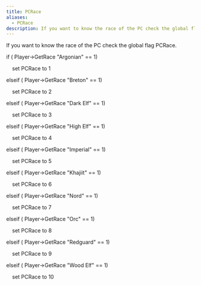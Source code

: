 ```yaml
---
title: PCRace
aliases:
  - PCRace
description: If you want to know the race of the PC check the global flag PCRace.
---
```

If you want to know the race of the PC check the global flag PCRace.

if ( Player-\>GetRace "Argonian" == 1)

&nbsp; &nbsp; set PCRace to 1

elseif ( Player-\>GetRace "Breton" == 1)

&nbsp; &nbsp; set PCRace to 2

elseif ( Player-\>GetRace "Dark Elf" == 1)

&nbsp; &nbsp; set PCRace to 3

elseif ( Player-\>GetRace "High Elf" == 1)

&nbsp; &nbsp; set PCRace to 4

elseif ( Player-\>GetRace "Imperial" == 1)

&nbsp; &nbsp; set PCRace to 5

elseif ( Player-\>GetRace "Khajiit" == 1)

&nbsp; &nbsp; set PCRace to 6

elseif ( Player-\>GetRace "Nord" == 1)

&nbsp; &nbsp; set PCRace to 7

elseif ( Player-\>GetRace "Orc" == 1)

&nbsp; &nbsp; set PCRace to 8

elseif ( Player-\>GetRace "Redguard" == 1)

&nbsp; &nbsp; set PCRace to 9

elseif ( Player-\>GetRace "Wood Elf" == 1)

&nbsp; &nbsp; set PCRace to 10

